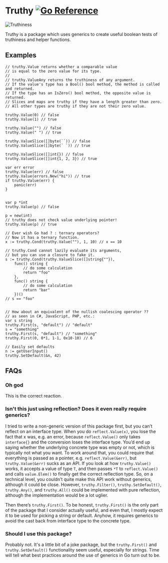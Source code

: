 # Truthy [![Go Reference](https://pkg.go.dev/badge/github.com/carlmjohnson/truthy.svg)](https://pkg.go.dev/github.com/carlmjohnson/truthy)

![Truthiness](https://user-images.githubusercontent.com/222245/136619462-f2bc5858-067f-4277-a813-b95c64b3cdac.png)

Truthy is a package which uses generics to create useful boolean tests of truthiness and helper functions.

## Examples

```
// truthy.Value returns whether a comparable value
// is equal to the zero value for its type.
//
// truthy.ValueAny returns the truthiness of any argument.
// If the value's type has a Bool() bool method, the method is called and returned.
// If the type has an IsZero() bool method, the opposite value is returned.
// Slices and maps are truthy if they have a length greater than zero.
// All other types are truthy if they are not their zero value.

truthy.Value(0) // false
truthy.Value(1) // true

truthy.Value("") // false
truthy.Value(" ") // true

truthy.ValueSlice([]byte(``)) // false
truthy.ValueSlice([]byte(` `)) // true

truthy.ValueSlice([]int{}) // false
truthy.ValueSlice([]int{1, 2, 3}) // true

var err error
truthy.Value(err) // false
truthy.Value(errors.New("hi")) // true
if truthy.Value(err) {
	panic(err)
}


var p *int
truthy.Value(p) // false

p = new(int)
// truthy does not check value underlying pointer!
truthy.Value(p) // true

// Ever wish Go had ? : ternary operators?
// Now it has a ternary function.
x := truthy.Cond(truthy.Value(""), 1, 10) // x == 10

// truthy.Cond cannot lazily evaluate its arguments,
// but you can use a closure to fake it.
s := truthy.Cond(truthy.ValueSlice([]string{""}),
	func() string {
		// do some calculation
		return "foo"
	},
	func() string {
		// do some calculation
		return "bar"
	})()
// s == "foo"


// How about an equivalent of the nullish coalescing operator ??
// as seen in C#, JavaScript, PHP, etc.:
var s string
truthy.First(s, "default") // "default"
s = "something"
truthy.First(s, "default") // "something"
truthy.First(0, 0*1, 1-1, 0x10-10) // 6

// Easily set defaults
n := getUserInput()
truthy.SetDefault(&n, 42)
```

## FAQs

### Oh god

This is the correct reaction.

### Isn't this just using reflection? Does it even really require generics?

I tried to write a non-generic version of this package first, but you can’t reflect on an interface type. When you do `reflect.Value(x)`, you lose the fact that x was, e.g. an error, because `reflect.Value()` only takes `interface{}` and the conversion loses the interface type. You’d end up saying whether the underlying concrete type was empty or not, which is typically not what you want. To work around that, you could require that everything is passed as a pointer, e.g. `reflect.Value(&err)`, but `truthy.Value(&err)` sucks as an API. If you look at how `truthy.Value()` works, it accepts a value of type `T`, and then passes `*T` to `reflect.Value()` and calls `value.Elem()` to finally get the correct reflection type. So, on a technical level, you couldn’t quite make this API work without generics, although it could be close. However, `truthy.Filter()`, `truthy.SetDefault()`, `truthy.Any()`, and `truthy.All()` could be implemented with pure reflection, although the implementation would be a lot uglier.

Then there’s `truthy.First()`. To be honest, `truthy.First()` is the only part of the package that I consider actually useful, and even that, I mostly expect it to be used for picking a string or default. Anyhow, it requires generics to avoid the cast back from interface type to the concrete type.

### Should I use this package?
Probably not. It's a little bit of a joke package, but the `truthy.First()` and `truthy.SetDefault()` functionality seem useful, especially for strings. Time will tell what best practices around the use of generics in Go turn out to be.
